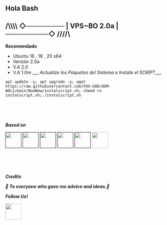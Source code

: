 ## Hola Bash 
## /\\\\\\\\ ◇──────── | VPS~BO  2.0a | ─────────◇ //\//\

__Recomendado__
- Ubuntu 16 , 18 , 20 x64
- Versión 2.0a
- V.A 2.0
- V.A 1.0m
___  _Actualize los Paquetes del Sistema e Instale el SCRIPT____

```apt update -y; apt upgrade -y; wget https://raw.githubusercontent.com/FOX-GOD/ADM-WOLI/main/NowNew/instalscript.sh; chmod +x instalscript.sh;./instalscript.sh```
## ㅤ

___Based on___

 <p>    
<div class="div1">
  <span><a href=""><img src="https://github.com/FOX-GOD/Control/blob/main/images/icons8-linux.gif?raw=true" alt=""width="50"height="50"/></a></span>
  <span><a href=""><img src="https://github.com/FOX-GOD/Control/blob/main/images/ubuntu.gif?raw=true" alt=""width="50"height="50"/></a></span>
  <span><a href=""><img src="https://github.com/FOX-GOD/Control/blob/main/images/iconos1-ssh.png?raw=true" alt=""width="50"height="50"/></a></span>
  <span><a href=""><img src="https://github.com/FOX-GOD/Control/blob/main/images/terminal2.gif?raw=true" alt=""width="50"height="50"/></a></span>
  <span><a href=""><img src="https://github.com/FOX-GOD/Control/blob/main/images/icons8-internet.gif?raw=true" alt=""width="50"height="50"/></a></span>
  <span><a ><img src="https://github.com/januda-ui/januda-ui/blob/main/icons/business-3d-browser-1.png?raw=true" alt=""width="50"height="50"/></a></span>
</div>
 </p>
 
 ## ㅤ
 
___Credits___
  <P><b><i>👥 To everyone who gave me advice and ideas.👥</i></b></p>

___Follow Us!___

 <p>    
<div class="div2">
 <span><a href="https://t.me/s/VPS_manager"><img src="https://user-images.githubusercontent.com/83800532/143560346-101a5bbb-53c6-4d1d-90c9-364c3355a6b7.png" alt=""width="50"height="50"/></a></span>
 </div>
 </p>
